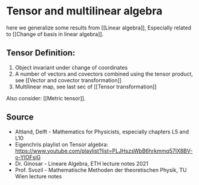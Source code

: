 # Tensor and multilinear algebra
here we generalize some results from [[Linear algebra]], Especially related to [[Change of basis in linear algebra]].


## Tensor Definition:
1. Object invariant under change of coordinates
2. A number of vectors and covectors combined using the tensor product, see [[Vector and covector transformation]]
3. Multilinear map, see last sec of [[Tensor transformation]]

Also consider: [[Metric tensor]].


## Source
- Altland, Delft - Mathematics for Physicists, especially chapters L5 and L10
- Eigenchris playlist on Tensor algebra: https://www.youtube.com/playlist?list=PLJHszsWbB6hrkmmq57lX8BV-o-YIOFsiG
- Dr. Ginosar - Lineare Algebra, ETH lecture notes 2021
- Prof. Svozil - Mathematische Methoden der theoretischen Physik, TU Wien lecture notes


